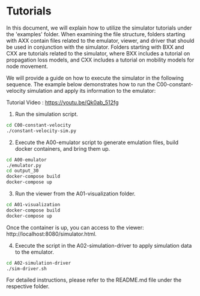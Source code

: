# Tutorials

In this document, we will explain how to utilize the simulator tutorials under the 'examples' folder. When examining the file structure, folders starting with AXX contain files related to the emulator, viewer, and driver that should be used in conjunction with the simulator. Folders starting with BXX and CXX are tutorials related to the simulator, where BXX includes a tutorial on propagation loss models, and CXX includes a tutorial on mobility models for node movement.

We will provide a guide on how to execute the simulator in the following sequence. The example below demonstrates how to run the C00-constant-velocity simulation and apply its information to the emulator:

Tutorial Video : https://youtu.be/Qk0ab_512fg 

1. Run the simulation script.
```sh
cd C00-constant-velocity
./constant-velocity-sim.py
```

2. Execute the A00-emulator script to generate emulation files, build docker containers, and bring them up.
```sh
cd A00-emulator
./emulator.py
cd output_30
docker-compose build
docker-compose up
```

3. Run the viewer from the A01-visualization folder.
```sh
cd A01-visualization
docker-compose build
docker-compose up
```
Once the container is up, you can access to the viewer: http://localhost:8080/simulator.html.


4. Execute the script in the A02-simulation-driver to apply simulation data to the emulator.
```sh
cd A02-simulation-driver
./sim-driver.sh
```

For detailed instructions, please refer to the README.md file under the respective folder.

